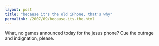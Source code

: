 ```yaml
---
layout: post
title: "because it's the old iPhone, that's why"
permalink: /2007/09/because-its-the.html
---
```


What, no games announced today for the jesus phone? Cue the outrage and indignation, please.